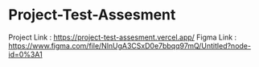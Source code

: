 # Project-Test-Assesment

Project Link : https://project-test-assesment.vercel.app/
Figma Link : https://www.figma.com/file/NlnUgA3CSxD0e7bbqq97mQ/Untitled?node-id=0%3A1
